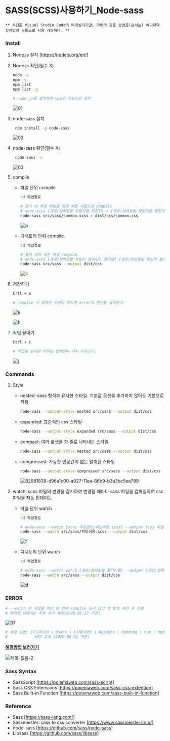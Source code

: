 SASS(SCSS)사용하기_Node-sass
==
~~~
** 사진은 Visual Studio Code의 터미널이지만, 아래의 같은 방법은(순서는) 에디터와 상관없이 공통으로 사용 가능하다. **
~~~

### Install
1. Node.js 설치 [https://nodejs.org/en/]

2. Node.js 확인(필수 X)

   ~~~bash
   node -v
   npm -v
   npm list
   npm list -g

   # node.js를 설치하면 npm은 자동으로 설치
   ~~~
   
   ![01](https://user-images.githubusercontent.com/57767002/82981843-da02b280-a027-11ea-8fe9-9a0ce5956621.jpg)
   
3. node-sass 설치

   ~~~bash
    npm install -g node-sass
   ~~~
   
   ![02](https://user-images.githubusercontent.com/57767002/82981844-da9b4900-a027-11ea-834e-f3bc528e1384.jpg)
   
4. node-sass 확인(필수 X)

   ~~~bash
    node-sass -v
   ~~~
   
   ![03](https://user-images.githubusercontent.com/57767002/82981846-da9b4900-a027-11ea-9b0a-11ea9ca46067.jpg)
   
5. compile

   + 파일 단위 compile

     ~~~bash
     cd 작업경로

     # 폴더 내 특정 파일을 특정 파일 이름으로 compile
     # node-sass [경로/컴파일할 파일이름.확장자] > [경로/컴파일될 파일이름.확장자]
     node-sass src/sass/common.scss > dist/css/common.css
     ~~~
     
     ![a](https://user-images.githubusercontent.com/57767002/83382364-e7e87700-a41d-11ea-94c3-cc8435aecad1.jpg)

   + 디렉토리 단위 compile

     ~~~bash
     cd 작업경로

     # 폴더 내의 모든 파일 compile
     # node-sass [경로/컴파일할 파일이 들어있는 폴더명] [경로/컴파일될 파일이 들어있는 폴더명]
     node-sass src/sass --output dist/css
     ~~~
     
     ![s](https://user-images.githubusercontent.com/57767002/83384306-fa64af80-a421-11ea-936b-fc78e642d6ca.jpg)

6. 저장하기
   
   ~~~bash
   Crtl + S
   
   # compile 시 잘못된 부분이 있으면 error의 원인을 알려준다.
   ~~~
   ![k](https://user-images.githubusercontent.com/57767002/83383742-b3c28580-a420-11ea-8a5d-b58a7e38d025.jpg)
   
   ![h](https://user-images.githubusercontent.com/57767002/83382380-f040b200-a41d-11ea-8069-0ae9f07cbbfe.jpg)


7. 작업 끝내기

   ~~~bash
   Ctrl + c
   
   # 작업을 끝내면 터미널 입력창이 다시 나타난다.
   ~~~
   
   ![j](https://user-images.githubusercontent.com/57767002/83382602-6e04bd80-a41e-11ea-8af0-92645f16131f.jpg)
   
### Commands 
1. Style

   + nested: sass 형식과 유사한 스타일. 기본값 옵션을 추가하지 않아도 기본으로 적용

     ~~~bash
     node-sass --output-style nested src/sass --output dist/css
     ~~~

   + expanded: 표준적인 css 스타일

     ~~~bash
     node-sass --output-style expanded src/sass --output dist/css
     ~~~

   + compact: 여러 룰셋을 한 줄로 나타내는 스타일

     ~~~bash
     node-sass --output-style nested src/sass --output dist/css
     ~~~

   + compressed: 가능한 빈공간이 없는 압축된 스타일

     ~~~bash
     node-sass --output-style compressed src/sass --output dist/css
     ~~~

     ![82981839-d96a1c00-a027-11ea-86b9-b3a3bc5ee799](https://user-images.githubusercontent.com/57767002/83384552-77902480-a422-11ea-8aa1-33ae0971b890.jpg)
  
2. watch: scss 파일의 변경을 감지하여 변경될 때마다 scss 파일을 컴파일하여 css 파일을 자동 업데이트

   + 파일 단위 watch

     ~~~bash
     cd 작업경로

     # node-sass --watch [scss 파일경로/파일이름.scss] --output [css 파일경로/파일이름.css]
     node-sass --watch src/sass/파일이름.scss --output dist/css
     ~~~
     
     ![f](https://user-images.githubusercontent.com/57767002/83383505-39920100-a420-11ea-9a8e-b9274156b709.jpg)

   + 디렉토리 단위 watch

     ~~~bash
     cd 작업경로

     # node-sass --watch watch [경로/컴파일할 폴더이름] --output [경로/컴파일될 폴더이름]
     node-sass --watch src/sass --output dist/css
     ~~~
     ![d](https://user-images.githubusercontent.com/57767002/83383510-3a2a9780-a420-11ea-9db0-bc448f5ffd30.jpg)
     
  
### ERROR
  ~~~bash
  # --watch 후 저장을 하면 한 번에 complie 되지 않고 몇 번의 에러 후 진행
  # 에러에 대해서는 추후 추가 예정(2020.05.27 기준)
  ~~~
  ![07](https://user-images.githubusercontent.com/57767002/82981842-da02b280-a027-11ea-9127-cebcc0808872.jpg)
  
  ~~~bash
  # 해결 방법: [C드라이브 \ Users \ (사용자명) \ AppData \ Roaming \ npm \ node_modules \ node-sass \ lib \ render.js] 
  #            버전 교체 (2020.06.01 기준)
  ~~~
  __[해결방법 보러가기](https://github.com/sass/node-sass/issues/1894#issuecomment-390199128)__
  
  ![제목-없음-2](https://user-images.githubusercontent.com/57767002/83376278-b6b37b00-a40c-11ea-8c2c-89f3f5e6f1cf.jpg)




### Sass Syntax
+ SassScript [https://poiemaweb.com/sass-script]
+ Sass CSS Extensions [https://poiemaweb.com/sass-css-extention]
+ Sass Built-in Function [https://poiemaweb.com/sass-built-in-function]


### Reference
+ Sass [https://sass-lang.com/]
+ Sassmeister: sass to css converter [https://www.sassmeister.com/]
+ node-sass [https://github.com/sass/node-sass]
+ Libsass [https://github.com/sass/libsass]

